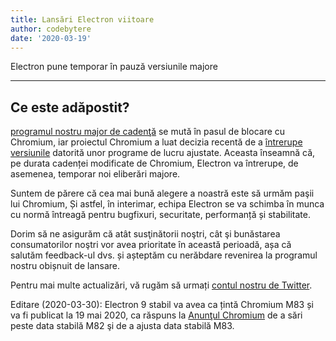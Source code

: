 ```yaml
---
title: Lansări Electron viitoare
author: codebytere
date: '2020-03-19'
---
```


Electron pune temporar în pauză versiunile majore

---

## Ce este adăpostit?

[programul nostru major de cadenţă](https://www.electronjs.org/blog/12-week-cadence) se mută în pasul de blocare cu Chromium, iar proiectul Chromium a luat decizia recentă de a [întrerupe versiunile](https://blog.chromium.org/2020/03/upcoming-chrome-releases.html) datorită unor programe de lucru ajustate. Aceasta înseamnă că, pe durata cadenței modificate de Chromium, Electron va întrerupe, de asemenea, temporar noi eliberări majore.

Suntem de părere că cea mai bună alegere a noastră este să urmăm paşii lui Chromium, Și astfel, în interimar, echipa Electron se va schimba în munca cu normă întreagă pentru bugfixuri, securitate, performanță și stabilitate.

Dorim să ne asigurăm că atât susţinătorii noştri, cât şi bunăstarea consumatorilor noştri vor avea prioritate în această perioadă, așa că salutăm feedback-ul dvs. și așteptăm cu nerăbdare revenirea la programul nostru obișnuit de lansare.

Pentru mai multe actualizări, vă rugăm să urmați [contul nostru de Twitter](https://twitter.com/electronjs).

Editare (2020-03-30): Electron 9 stabil va avea ca țintă Chromium M83 și va fi publicat la 19 mai 2020, ca răspuns la [Anunţul Chromium](https://chromereleases.googleblog.com/2020/03/chrome-and-chrome-os-release-updates.html) de a sări peste data stabilă M82 şi de a ajusta data stabilă M83.
